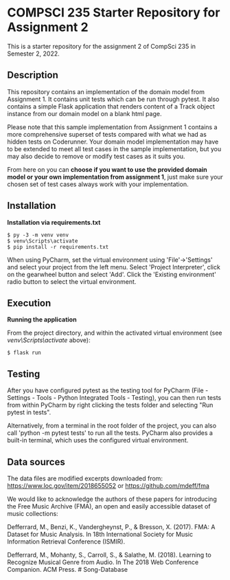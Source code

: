 # COMPSCI 235 Starter Repository for Assignment 2
This is a starter repository for the assignment 2 of CompSci 235 in Semester 2, 2022.


## Description

This repository contains an implementation of the domain model from Assignment 1. It contains unit tests which can be run through pytest. It also contains a simple Flask application that renders content of a Track object instance from our domain model on a blank html page.

Please note that this sample implementation from Assignment 1 contains a more comprehensive superset of tests compared with what we had as hidden tests on Coderunner. Your domain model implementation may have to be extended to meet all test cases in the sample implementation, but you may also decide to remove or modify test cases as it suits you. 

From here on you can **choose if you want to use the provided domain model or your own implementation from assignment 1**, just make sure your chosen set of test cases always work with your implementation.

## Installation

**Installation via requirements.txt**

```shell
$ py -3 -m venv venv
$ venv\Scripts\activate
$ pip install -r requirements.txt
```

When using PyCharm, set the virtual environment using 'File'->'Settings' and select your project from the left menu. Select 'Project Interpreter', click on the gearwheel button and select 'Add'. Click the 'Existing environment' radio button to select the virtual environment. 

## Execution

**Running the application**

From the project directory, and within the activated virtual environment (see *venv\Scripts\activate* above):

````shell
$ flask run
```` 


## Testing

After you have configured pytest as the testing tool for PyCharm (File - Settings - Tools - Python Integrated Tools - Testing), you can then run tests from within PyCharm by right clicking the tests folder and selecting "Run pytest in tests".

Alternatively, from a terminal in the root folder of the project, you can also call 'python -m pytest tests' to run all the tests. PyCharm also provides a built-in terminal, which uses the configured virtual environment. 

 
## Data sources

The data files are modified excerpts downloaded from:
https://www.loc.gov/item/2018655052  or
https://github.com/mdeff/fma 

We would like to acknowledge the authors of these papers for introducing the Free Music Archive (FMA), an open and easily accessible dataset of music collections: 

Defferrard, M., Benzi, K., Vandergheynst, P., & Bresson, X. (2017). FMA: A Dataset for Music Analysis. In 18th International Society for Music Information Retrieval Conference (ISMIR).

Defferrard, M., Mohanty, S., Carroll, S., & Salathe, M. (2018). Learning to Recognize Musical Genre from Audio. In The 2018 Web Conference Companion. ACM Press.
#   S o n g - D a t a b a s e  
 